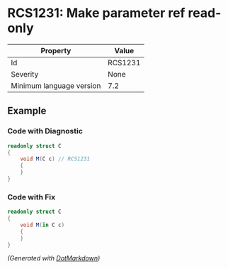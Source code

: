 # RCS1231: Make parameter ref read\-only

| Property                 | Value   |
| ------------------------ | ------- |
| Id                       | RCS1231 |
| Severity                 | None    |
| Minimum language version | 7\.2    |

## Example

### Code with Diagnostic

```csharp
readonly struct C
{
    void M(C c) // RCS1231
    {
    }
}
```

### Code with Fix

```csharp
readonly struct C
{
    void M(in C c)
    {
    }
}
```


*\(Generated with [DotMarkdown](http://github.com/JosefPihrt/DotMarkdown)\)*